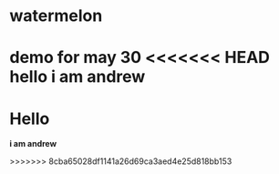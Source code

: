 # watermelon
demo for may 30
<<<<<<< HEAD
  hello i am andrew 
=======
<h1>Hello</h1>
<p><b>i am andrew</b></p>
>>>>>>> 8cba65028df1141a26d69ca3aed4e25d818bb153
